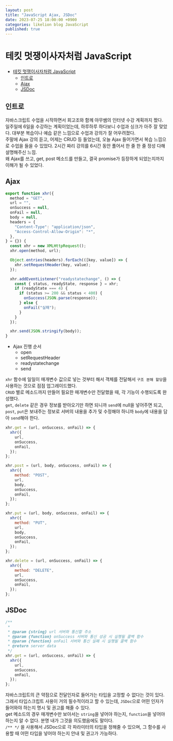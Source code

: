 ```yaml
---
layout: post
title: "JavaScript Ajax, JSDoc"
date: 2023-07-25 18:00:00 +0900
categories: likelion blog JavaScript
published: true
---
```


# 테킷 멋쟁이사자처럼 JavaScript

- [테킷 멋쟁이사자처럼 JavaScript](#테킷-멋쟁이사자처럼-javascript)
  - [인트로](#인트로)
  - [Ajax](#ajax)
  - [JSDoc](#jsdoc)

## 인트로

자바스크립트 수업을 시작하면서 회고조와 함께 야무쌤의 인터넷 수강 계획까지 짰다. 일주일에 6일을 수강하는 계획이었는데, 하루하루 하다보니 수업과 싱크가 아주 잘 맞았다. 대부분 복습이나 예습 같은 느낌으로 수업과 강의가 잘 어우려졌다.  
주말에 Ajax 강의 듣고, 어제는 CRUD 등 들었는데, 오늘 Ajax 들어가면서 복습 느낌으로 수업을 들을 수 있었다. 2시간 짜리 강의를 6시간 동안 풀어서 한 줄 한 줄 정성 다해 설명해주신 느낌.  
왜 Ajax를 쓰고, get, post 메소드를 만들고, 결국 promise가 등장하게 되었는지까지 이해가 될 수 있었다.

## Ajax

```js
export function xhr({
  method = "GET",
  url = "",
  onSuccess = null,
  onFail = null,
  body = null,
  headers = {
    "Content-Type": "application/json",
    "Access-Control-Allow-Origin": "*",
  },
} = {}) {
  const xhr = new XMLHttpRequest();
  xhr.open(method, url);

  Object.entries(headers).forEach(([key, value]) => {
    xhr.setRequestHeader(key, value);
  });

  xhr.addEventListener("readystatechange", () => {
    const { status, readyState, response } = xhr;
    if (readyState === 4) {
      if (status >= 200 && status < 400) {
        onSuccess(JSON.parse(response));
      } else {
        onFail("실패");
      }
    }
  });

  xhr.send(JSON.stringify(body));
}
```

- Ajax 진행 순서
  - open
  - setRequestHeader
  - readystatechange
  - send

`xhr` 함수에 일일이 매개변수 값으로 넣는 것부터 해서 객체를 전달해서 `구조 분해 할당`을 사용하는 것으로 점점 업그레이드했다.  
`CRUD` 별로 메소드까지 만들어 필요한 매개변수만 전달했을 때, 각 기능이 수행되도록 완성했다.  
`get`, `delete` 같은 경우 정보를 받아오기만 하면 되니까 `send`에 null을 넣어주면 되고, `post`, `put`은 보내주는 정보로 서버의 내용을 추가 및 수정해야 하니까 `body`에 내용을 담아 `send`해야 한다.

```js
xhr.get = (url, onSuccess, onFail) => {
  xhr({
    url,
    onSuccess,
    onFail,
  });
};

xhr.post = (url, body, onSuccess, onFail) => {
  xhr({
    method: "POST",
    url,
    body,
    onSuccess,
    onFail,
  });
};

xhr.put = (url, body, onSuccess, onFail) => {
  xhr({
    method: "PUT",
    url,
    body,
    onSuccess,
    onFail,
  });
};

xhr.delete = (url, onSuccess, onFail) => {
  xhr({
    method: "DELETE",
    url,
    onSuccess,
    onFail,
  });
};
```

## JSDoc

```js
/**
 *
 * @param {string} url 서버와 통신할 주소
 * @param {function} onSuccess 서버와 통신 성공 시 실행될 콜백 함수
 * @param {function} onFail 서버와 통신 실패 시 실행될 콜백 함수
 * @return server data
 */
xhr.get = (url, onSuccess, onFail) => {
  xhr({
    url,
    onSuccess,
    onFail,
  });
};
```

자바스크립트의 큰 약점으로 전달인자로 들어가는 타입을 고정할 수 없다는 것이 있다. 그래서 타입스크립트 사용이 거의 필수적이라고 할 수 있는데, `JSDoc`으로 어떤 인자가 들어와야 하는지 명시 및 권고를 해줄 수 있다.  
get 메소드의 경우 매개변수만 보아서는 `string`을 넣어야 하는지, `function`을 넣어야 하는지 알 수 없다. 분명 내가 그것을 의도했음에도 말이다.  
`/** */` 을 사용해서 JSDoc으로 각 파라미터의 타입을 정해줄 수 있으며, 그 함수를 사용할 때 어떤 타입을 넣어야 하는지 안내 및 권고가 가능하다.
